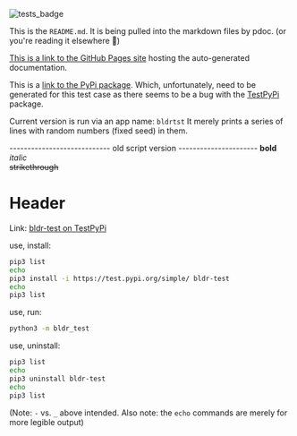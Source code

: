 
![tests_badge](https://github.com/ethanmsl/bldr_test/actions/workflows/test-poet.yml/badge.svg)


This is the `README.md`.  It is being pulled into the markdown files by pdoc. (or you're reading it elsewhere :shrug:)
 
[This is a link to the GitHub Pages site](https://ethanmsl.github.io/bldr_test/bldr_test.html) hosting the auto-generated documentation.


This is a [link to the PyPi package](https://pypi.org/project/bldr-test/).
Which, unfortunately, need to be generated for this test case as there seems to be a bug with the [TestPyPi](https://test.pypi.org/project/bldr-test/) package.

Current version is run via an app name: `bldrtst`
It merely prints a series of lines with random numbers (fixed seed) in them.








---------------------------- old script version ----------------------
**bold**  
*italic*  
~~strikethrough~~  

# Header

Link: [bldr-test on TestPyPi](https://test.pypi.org/project/bldr-test/)

use, install:
```zsh
pip3 list
echo
pip3 install -i https://test.pypi.org/simple/ bldr-test
echo
pip3 list
```

use, run:
```zsh
python3 -m bldr_test
```

use, uninstall:
```zsh
pip3 list
echo
pip3 uninstall bldr-test
echo
pip3 list
```

(Note: `-` vs. `_` above intended.  Also note: the `echo` commands are merely for more legible output)
